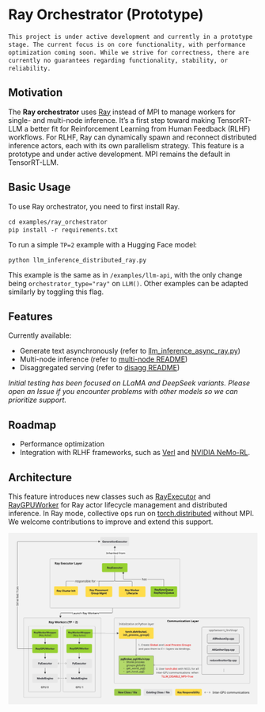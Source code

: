 # Ray Orchestrator (Prototype)

```{note}
This project is under active development and currently in a prototype stage. The current focus is on core functionality, with performance optimization coming soon. While we strive for correctness, there are currently no guarantees regarding functionality, stability, or reliability.
```

## Motivation
The **Ray orchestrator** uses [Ray](https://docs.ray.io/en/latest/index.html) instead of MPI to manage workers for single- and multi-node inference. It’s a first step toward making TensorRT-LLM a better fit for Reinforcement Learning from Human Feedback (RLHF) workflows. For RLHF, Ray can dynamically spawn and reconnect distributed inference actors, each with its own parallelism strategy. This feature is a prototype and under active development. MPI remains the default in TensorRT-LLM.


## Basic Usage
To use Ray orchestrator, you need to first install Ray.
```shell
cd examples/ray_orchestrator
pip install -r requirements.txt
```

To run a simple `TP=2` example with a Hugging Face model:

```shell
python llm_inference_distributed_ray.py
```

This example is the same as in `/examples/llm-api`, with the only change being `orchestrator_type="ray"` on `LLM()`. Other examples can be adapted similarly by toggling this flag.


## Features
Currently available:
- Generate text asynchronously (refer to [llm_inference_async_ray.py](/examples/ray_orchestrator/llm_inference_async_ray.py))
- Multi-node inference (refer to [multi-node README](/examples/ray_orchestrator/multi_nodes/README.md))
- Disaggregated serving (refer to [disagg README](/examples/ray_orchestrator/disaggregated/README.md))

*Initial testing has been focused on LLaMA and DeepSeek variants. Please open an Issue if you encounter problems with other models so we can prioritize support.*

## Roadmap
- Performance optimization
- Integration with RLHF frameworks, such as [Verl](https://github.com/volcengine/verl) and [NVIDIA NeMo-RL](https://github.com/NVIDIA-NeMo/RL).

## Architecture
This feature introduces new classes such as [RayExecutor](/tensorrt_llm/executor/ray_executor.py) and [RayGPUWorker](/tensorrt_llm/executor/ray_gpu_worker.py) for Ray actor lifecycle management and distributed inference. In Ray mode, collective ops run on [torch.distributed](https://docs.pytorch.org/tutorials/beginner/dist_overview.html) without MPI. We welcome contributions to improve and extend this support.

![Ray orchestrator architecture](/docs/source/media/ray_orchestrator_architecture.jpg)

